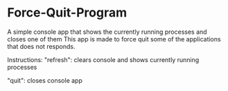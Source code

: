 # Force-Quit-Program
A simple console app that shows the currently running processes and closes one of them
This app is made to force quit some of the applications that does not responds.

Instructions: 
"refresh": clears console and shows currently running processes 

"quit": closes console app

